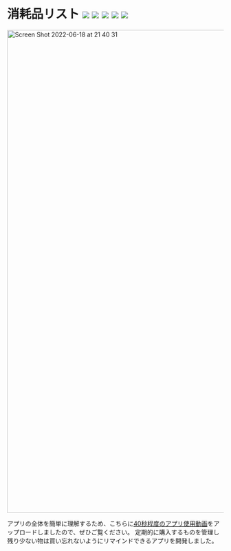 # 消耗品リスト <img src="https://img.shields.io/badge/-Xcode13-000.svg?logo=xcode&style=flat"> <img src="https://img.shields.io/badge/-Swift5-000.svg?logo=swift&style=flat"> <img src="https://img.shields.io/badge/-Realm-000.svg?logo=realm&style=flat"> <img src="https://img.shields.io/badge/-iOS15~-000.svg?logo=apple&style=flat"> <img src="https://img.shields.io/badge/-MVC-000.svg?&style=flat">
<img width="1122" alt="Screen Shot 2022-06-18 at 21 40 31" src="https://user-images.githubusercontent.com/97211329/174438127-2aaf9e6c-dce3-41ce-b319-e401c001b937.png">

アプリの全体を簡単に理解するため、こちらに[40秒程度のアプリ使用動画](https://www.youtube.com/shorts/_azhmCOIYH4)をアップロードしましたので、ぜひご覧ください。
定期的に購入するものを管理し残り少ない物は買い忘れないようにリマインドできるアプリを開発しました。 
